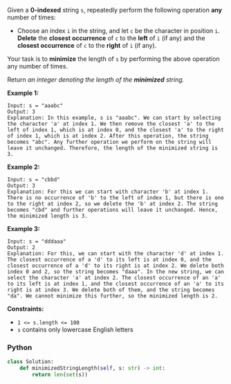 Given a  **0-indexed**  string  `s`, repeatedly perform the following operation  **any**  number of times:

- Choose an index  `i`  in the string, and let  `c`  be the character in position  `i`.  **Delete**  the  **closest
  occurrence**  of  `c`  to the  **left**  of  `i`  (if any) and the  **closest occurrence**  of  `c`  to the  **right**
  of  `i`  (if any).

Your task is to  **minimize**  the length of  `s`  by performing the above operation any number of times.

Return  _an integer denoting the length of the  **minimized**  string._

**Example 1:**

```
Input: s = "aaabc"
Output: 3
Explanation: In this example, s is "aaabc". We can start by selecting the character 'a' at index 1. We then remove the closest 'a' to the left of index 1, which is at index 0, and the closest 'a' to the right of index 1, which is at index 2. After this operation, the string becomes "abc". Any further operation we perform on the string will leave it unchanged. Therefore, the length of the minimized string is 3.
```

**Example 2:**

```
Input: s = "cbbd"
Output: 3
Explanation: For this we can start with character 'b' at index 1. There is no occurrence of 'b' to the left of index 1, but there is one to the right at index 2, so we delete the 'b' at index 2. The string becomes "cbd" and further operations will leave it unchanged. Hence, the minimized length is 3. 
```

**Example 3:**

```
Input: s = "dddaaa"
Output: 2
Explanation: For this, we can start with the character 'd' at index 1. The closest occurrence of a 'd' to its left is at index 0, and the closest occurrence of a 'd' to its right is at index 2. We delete both index 0 and 2, so the string becomes "daaa". In the new string, we can select the character 'a' at index 2. The closest occurrence of an 'a' to its left is at index 1, and the closest occurrence of an 'a' to its right is at index 3. We delete both of them, and the string becomes "da". We cannot minimize this further, so the minimized length is 2.
```

**Constraints:**

- `1 <= s.length <= 100`
- `s`  contains only lowercase English letters

### Python

```python
class Solution:
    def minimizedStringLength(self, s: str) -> int:
        return len(set(s))
```